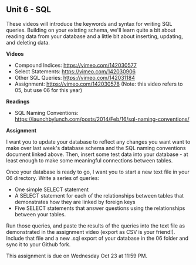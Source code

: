 ## Unit 6 - SQL

These videos will introduce the keywords and syntax for writing SQL queries. Building on your existing schema, we'll learn quite a bit about reading data from your database and a little bit about inserting, updating, and deleting data.

**Videos**

- Compound Indices: <https://vimeo.com/142030577>
- Select Statements: <https://vimeo.com/142030906>
- Other SQL Queries: <https://vimeo.com/142031184>
- Assignment: <https://vimeo.com/142030578> (Note: this video refers to 05, but use 06 for this year)

**Readings**
- SQL Naming Conventions: <https://launchbylunch.com/posts/2014/Feb/16/sql-naming-conventions/>

**Assignment**

I want you to update your database to reflect any changes you want want to make over last week's database schema and the SQL naming conventions document linked above. Then, insert some test data into your database - at least enough to make some meaningful connections between tables.

Once your database is ready to go, I want you to start a new text file in your 06 directory. Write a series of queries:

- One simple SELECT statement
- A SELECT statement for each of the relationships between tables that demonstrates how they are linked by foreign keys
- Five SELECT statements that answer questions using the relationships between your tables.

Run those queries, and paste the results of the queries into the text file as demonstrated in the assignment video (export as CSV is your friend!). Include that file and a new .sql export of your database in the 06 folder and sync it to your Github fork.

This assignment is due on Wednesday Oct 23 at 11:59 PM.